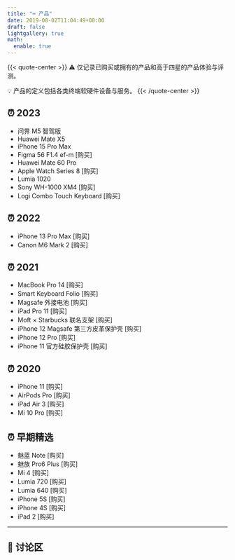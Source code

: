 ```yaml
---
title: "⌨️ 产品"
date: 2019-08-02T11:04:49+08:00
draft: false
lightgallery: true
math:
  enable: true
---
```


{{< quote-center >}}
⚠️ 仅记录已购买或拥有的产品和高于四星的产品体验与评测。

💡 产品的定义包括各类终端软硬件设备与服务。
{{< /quote-center >}}

## ⏰ 2023

- 问界 M5 智驾版
- Huawei Mate X5
- iPhone 15 Pro Max
- Figma 56 F1.4 ef-m [购买]
- Huawei Mate 60 Pro
- Apple Watch Series 8 [购买]
- Lumia 1020
- Sony WH-1000 XM4 [购买]
- Logi Combo Touch Keyboard [购买]


## ⏰ 2022

- iPhone 13 Pro Max [购买]
- Canon M6 Mark 2 [购买]

## ⏰ 2021

- MacBook Pro 14 [购买]
- Smart Keyboard Folio [购买]
- Magsafe 外接电池 [购买]
- iPad Pro 11 [购买]
- Moft × Starbucks 联名支架 [购买]
- iPhone 12 Magsafe 第三方皮革保护壳 [购买]
- iPhone 12 Pro [购买]
- iPhone 11 官方硅胶保护壳 [购买]

## ⏰ 2020

- iPhone 11 [购买]
- AirPods Pro [购买]
- iPad Air 3 [购买]
- Mi 10 Pro [购买]

## ⏰ 早期精选

- 魅蓝 Note [购买]
- 魅族 Pro6 Plus [购买]
- Mi 4 [购买]
- Lumia 720 [购买]
- Lumia 640 [购买]
- iPhone 5S [购买]
- iPhone 4S [购买]
- iPad 2 [购买]



---

## 💬 讨论区